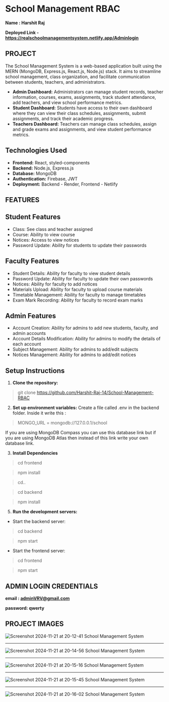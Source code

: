 # School Management RBAC

**Name : Harshit Raj**

**Deployed Link  -https://realschoolmanagementsystem.netlify.app/Adminlogin**

## PROJECT
The School Management System is a web-based application built using the MERN (MongoDB, Express.js, React.js, Node.js) stack. 
It aims to streamline school management, class organization, and facilitate communication between students, teachers, and administrators.

- **Admin Dashboard:** Administrators can manage student records, teacher information, courses, exams, assignments, track student attendance, add teachers, and view school performance metrics.
- **Student Dashboard:** Students have access to their own dashboard where they can view their class schedules, assignments, submit assignments, and track their academic progress.
- **Teachers Dashboard:** Teachers can manage class schedules, assign and grade exams and assignments, and view student performance metrics.


## Technologies Used
- **Frontend:** React, styled-components
- **Backend:** Node.js, Express.js
- **Database:** MongoDB
- **Authentication:** Firebase, JWT
- **Deployment:** Backend - Render, Frontend - Netlify


## FEATURES
## Student Features
- Class: See class and teacher assigned
- Course: Ability to view course
- Notices: Access to view notices
- Password Update: Ability for students to update their passwords

## Faculty Features
- Student Details: Ability for faculty to view student details
- Password Update: Ability for faculty to update their own passwords
- Notices: Ability for faculty to add notices
- Materials Upload: Ability for faculty to upload course materials
- Timetable Management: Ability for faculty to manage timetables
- Exam Mark Recording: Ability for faculty to record exam marks

## Admin Features
- Account Creation: Ability for admins to add new students, faculty, and admin accounts
- Account Details Modification: Ability for admins to modify the details of each account
- Subject Management: Ability for admins to add/edit subjects
- Notices Management: Ability for admins to add/edit notices

## Setup Instructions
1. **Clone the repository:**
> git clone https://github.com/Harshit-Raj-14/School-Management-RBAC

2. **Set up environment variables:**
Create a file called .env in the backend folder. Inside it write this :
> MONGO_URL = mongodb://127.0.0.1/school

If you are using MongoDB Compass you can use this database link but if you are using MongoDB Atlas then instead of this link write your own database link.

3. **Install Dependencies**
> cd frontend

> npm install

> cd..

> cd backend

> npm install

5. **Run the development servers:**
- Start the backend server:
> cd backend

> npm start

- Start the frontend server:
> cd frontend

> npm start

## ADMIN LOGIN CREDENTIALS
**email : adminVRV@gmail.com**

**password: qwerty**

## PROJECT IMAGES
![Screenshot 2024-11-21 at 20-12-41 School Management System](https://github.com/user-attachments/assets/885cc471-e0e8-49a7-bab7-628bca630315)
<hr>

![Screenshot 2024-11-21 at 20-14-56 School Management System](https://github.com/user-attachments/assets/b0f9de4b-93f6-4ea4-a647-e3c81f825e14)

<hr>

![Screenshot 2024-11-21 at 20-15-16 School Management System](https://github.com/user-attachments/assets/e0942611-5ade-4445-b4bb-0a84212a3b9a)

<hr>

![Screenshot 2024-11-21 at 20-15-45 School Management System](https://github.com/user-attachments/assets/eaea2392-e020-4320-9262-c514fff662d2)

<hr>

![Screenshot 2024-11-21 at 20-16-02 School Management System](https://github.com/user-attachments/assets/640a7c10-2acf-4998-b90d-865d7deedb53)



